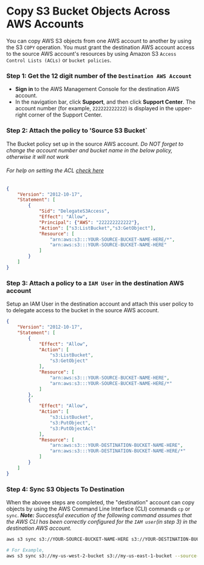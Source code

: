 # Copy S3 Bucket Objects Across AWS Accounts

You can copy AWS S3 objects from one AWS account to another by using the S3 `COPY` operation. You must grant the destination AWS account access to the source AWS account's resources by using Amazon S3 `Access Control Lists (ACLs)` or `bucket policies`. 

### Step 1: Get the 12 digit number of the  `Destination AWS Account`
- **Sign in** to the AWS Management Console for the destination AWS account.
- In the navigation bar, click **Support**, and then click **Support Center**. The account number (for example, `222222222222`) is displayed in the upper-right corner of the Support Center.

### Step 2: Attach the policy to 'Source S3 Bucket`
The Bucket policy set up in the source AWS account. _Do NOT forget to change the account number and bucket name in the below policy, otherwise it will not work_
###### For help on setting the ACL [check here](https://docs.aws.amazon.com/AmazonS3/latest/user-guide/set-permissions.html)
```json
{
    "Version": "2012-10-17",
    "Statement": [
        {
            "Sid": "DelegateS3Access",
            "Effect": "Allow",
            "Principal": {"AWS": "222222222222"},
            "Action": ["s3:ListBucket","s3:GetObject"],
            "Resource": [
                "arn:aws:s3:::YOUR-SOURCE-BUCKET-NAME-HERE/*",
                "arn:aws:s3:::YOUR-SOURCE-BUCKET-NAME-HERE"
            ]
        }
    ]
}
```

### Step 3: Attach a policy to a `IAM User` in the destination AWS account
Setup an IAM User in the destination account and attach this user policy to to delegate access to the bucket in the source AWS account.
```JSON
{
    "Version": "2012-10-17",
    "Statement": [
        {
            "Effect": "Allow",
            "Action": [
                "s3:ListBucket",
                "s3:GetObject"
            ],
            "Resource": [
                "arn:aws:s3:::YOUR-SOURCE-BUCKET-NAME-HERE",
                "arn:aws:s3:::YOUR-SOURCE-BUCKET-NAME-HERE/*"
            ]
        },
        {
            "Effect": "Allow",
            "Action": [
                "s3:ListBucket",
                "s3:PutObject",
                "s3:PutObjectAcl"
            ],
            "Resource": [
                "arn:aws:s3:::YOUR-DESTINATION-BUCKET-NAME-HERE",
                "arn:aws:s3:::YOUR-DESTINATION-BUCKET-NAME-HERE/*"
            ]
        }
    ]
}
```

### Step 4: Sync S3 Objects To Destination
When the abovee steps are completed, the "destination" account can copy objects by using the AWS Command Line Interface (CLI) commands `cp` or `sync`.
_**Note:** Successful execution of the following command assumes that the AWS CLI has been correctly configured for the `IAM user`(in step 3) in the destination AWS account._

```sh
aws s3 sync s3://YOUR-SOURCE-BUCKET-NAME-HERE s3://YOUR-DESTINATION-BUCKET-NAME-HERE --source-region SOURCE-REGION-NAME --region DESTINATION-REGION-NAME

# For Example,
aws s3 sync s3://my-us-west-2-bucket s3://my-us-east-1-bucket --source-region us-west-2 --region us-east-1
```

